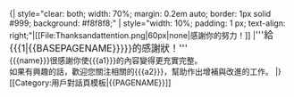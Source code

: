 {| style="clear: both; width: 70%; margin: 0.2em auto; border: 1px solid #999; background: #f8f8f8;"
| style="width: 10%; padding: 1 px; text-align: right;"|[[File:Thanksandattention.png|60px|none|感謝你的努力！]]
|<big>'''給{{{1|{{BASEPAGENAME}}}}}的感謝狀！'''</big><br />{{{name}}}很感謝你使{{{a1}}}的內容變得更充實完整。<br />如果有興趣的話，歡迎您關注相關的{{{a2}}}，幫助作出增補與改進的工作。
|}<noinclude>[[Category:用戶對話頁模板|{{PAGENAME}}]]</noinclude>